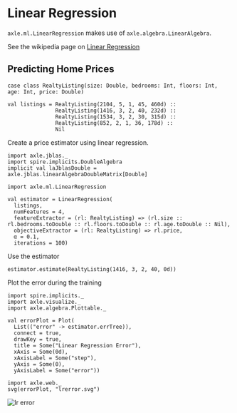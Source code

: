 Linear Regression
=================

`axle.ml.LinearRegression` makes use of `axle.algebra.LinearAlgebra`.

See the wikipedia page on <a href="https://en.wikipedia.org/wiki/Linear_regression">Linear Regression</a>

Predicting Home Prices
----------------------

```tut
case class RealtyListing(size: Double, bedrooms: Int, floors: Int, age: Int, price: Double)

val listings = RealtyListing(2104, 5, 1, 45, 460d) ::
               RealtyListing(1416, 3, 2, 40, 232d) ::
               RealtyListing(1534, 3, 2, 30, 315d) ::
               RealtyListing(852, 2, 1, 36, 178d) ::
               Nil
```

Create a price estimator using linear regression.

```tut
import axle.jblas._
import spire.implicits.DoubleAlgebra
implicit val laJblasDouble = axle.jblas.linearAlgebraDoubleMatrix[Double]

import axle.ml.LinearRegression

val estimator = LinearRegression(
  listings,
  numFeatures = 4,
  featureExtractor = (rl: RealtyListing) => (rl.size :: rl.bedrooms.toDouble :: rl.floors.toDouble :: rl.age.toDouble :: Nil),
  objectiveExtractor = (rl: RealtyListing) => rl.price,
  α = 0.1,
  iterations = 100)
```

Use the estimator

```tut
estimator.estimate(RealtyListing(1416, 3, 2, 40, 0d))
```

Plot the error during the training

```tut
import spire.implicits._
import axle.visualize._
import axle.algebra.Plottable._

val errorPlot = Plot(
  List(("error" -> estimator.errTree)),
  connect = true,
  drawKey = true,
  title = Some("Linear Regression Error"),
  xAxis = Some(0d),
  xAxisLabel = Some("step"),
  yAxis = Some(0),
  yAxisLabel = Some("error"))

import axle.web._
svg(errorPlot, "lrerror.svg")
```

![lr error](../images/lrerror.svg)
